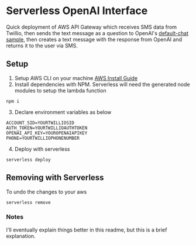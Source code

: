 # Serverless OpenAI Interface
Quick deployment of AWS API Gateway which receives SMS data from Twillio, then sends the text message as a question to OpenAI's [default-chat sample](https://beta.openai.com/examples/default-chat), then creates a text message with the response from OpenAI and returns it to the user via SMS. 

## Setup
1. Setup AWS CLI on your machine [AWS Install Guide](https://docs.aws.amazon.com/cli/latest/userguide/getting-started-install.html)
2. Install dependencies with NPM. Serverless will need the generated node modules to setup the lambda function
```
npm i
```
3. Declare environment variables as below

```
ACCOUNT_SID=YOURTWILLIOSID
AUTH_TOKEN=YOURTWILLIOAUTHTOKEN
OPENAI_API_KEY=YOUROPENAIAPIKEY
PHONE=YOURTWILLIOPHONENUMBER
```

4. Deploy with serverless
```
serverless deploy
```

## Removing with Serverless
To undo the changes to your aws
```
serverless remove
```

### Notes
I'll eventually explain things better in this readme, but this is a brief explanation. 

